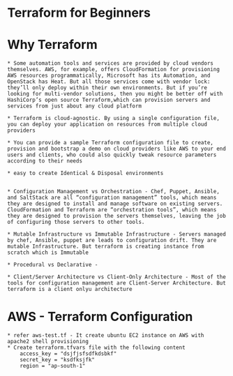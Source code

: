 # Terraform for Beginners
	

# Why Terraform

	* Some automation tools and services are provided by cloud vendors themselves. AWS, for example, offers CloudFormation for provisioning AWS resources programmatically, Microsoft has its Automation, and OpenStack has Heat. But all those services come with vendor lock: they’ll only deploy within their own environments. But if you’re looking for multi-vendor solutions, then you might be better off with HashiCorp’s open source Terraform,which can provision servers and services from just about any cloud platform
	
	* Terraform is cloud-agnostic. By using a single configuration file, you can deploy your application on resources from multiple cloud providers
	
	* You can provide a sample Terraform configuration file to create, provision and bootstrap a demo on cloud providers like AWS to your end users and clients, who could also quickly tweak resource parameters according to their needs
	
	* easy to create Identical & Disposal environments

	
	* Configuration Management vs Orchestration - Chef, Puppet, Ansible, and SaltStack are all “configuration management” tools, which means they are designed to install and manage software on existing servers. CloudFormation and Terraform are “orchestration tools”, which means they are designed to provision the servers themselves, leaving the job of configuring those servers to other tools.
	
	* Mutable Infrastructure vs Immutable Infrastructure - Servers managed by chef, Ansible, puppet are leads to configuration drift. They are mutable Infrastructure. But terraform is creating instance from scratch which is Immutable
	
	* Procedural vs Declarative - 
	
	* Client/Server Architecture vs Client-Only Architecture - Most of the tools for configuration management are Client-Server Architecture. But terraform is a client onlyu architecture
	

# AWS - Terraform Configuration

	* refer aws-test.tf - It create ubuntu EC2 instance on AWS with apache2 shell provisioning
	* Create terraform.tfvars file with the following content
		access_key = "dsjfjsfsdfkdsbkf"
		secret_key = "ksdfksjfk"
		region = "ap-south-1"

